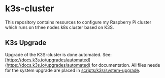 # k3s-cluster
This repository contains resources to configure my Raspberry Pi cluster which runs on trhee nodes k8s cluster based on K3S.

## K3s Upgrade
Upgrade of the K3S-cluster is done automated. See: [https://docs.k3s.io/upgrades/automated](https://docs.k3s.io/upgrades/automated) for documentation. All files neede for the system upgrade are placed in [scripts/k3s/system-upgrade](https://github.com/hakktastic/k3s-cluster/tree/master/scripts/k3s/system-upgrade).
